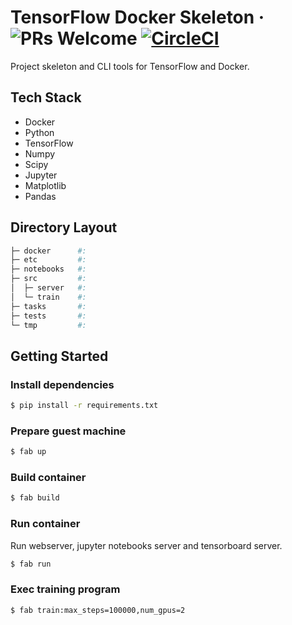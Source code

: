 # TensorFlow Docker Skeleton &middot; ![PRs Welcome](https://img.shields.io/badge/PRs-welcome-brightgreen.svg) [![CircleCI](https://circleci.com/gh/tokuda109/tensorflow-docker-skeleton/tree/master.svg?style=svg&circle-token=47409f3138010c606f60e578b53022f8bf22ae07)](https://circleci.com/gh/tokuda109/tensorflow-docker-skeleton/tree/master)

Project skeleton and CLI tools for TensorFlow and Docker.

## Tech Stack

* Docker
* Python
* TensorFlow
* Numpy
* Scipy
* Jupyter
* Matplotlib
* Pandas

## Directory Layout

```sh
├─ docker      #:
├─ etc         #:
├─ notebooks   #:
├─ src         #:
│  ├─ server   #:
│  └─ train    #:
├─ tasks       #:
├─ tests       #:
└─ tmp         #:
```

## Getting Started

### Install dependencies

```sh
$ pip install -r requirements.txt
```

### Prepare guest machine

```sh
$ fab up
```

### Build container

```sh
$ fab build
```

### Run container

Run webserver, jupyter notebooks server and tensorboard server.

```sh
$ fab run
```

### Exec training program

```sh
$ fab train:max_steps=100000,num_gpus=2
```
